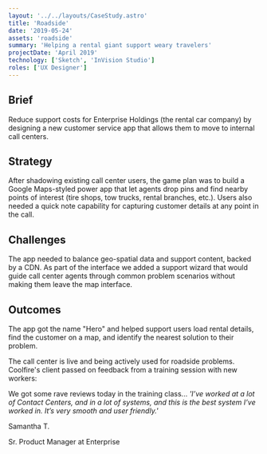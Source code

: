 ```yaml
---
layout: '../../layouts/CaseStudy.astro'
title: 'Roadside'
date: '2019-05-24'
assets: 'roadside'
summary: 'Helping a rental giant support weary travelers'
projectDate: 'April 2019'
technology: ['Sketch', 'InVision Studio']
roles: ['UX Designer']
---
```


## Brief

Reduce support costs for Enterprise Holdings (the rental car company) by designing a new customer service app that allows them to move to internal call centers.

## Strategy

After shadowing existing call center users, the game plan was to build a Google Maps-styled power app that let agents drop pins and find nearby points of interest (tire shops, tow trucks, rental branches, etc.). Users also needed a quick note capability for capturing customer details at any point in the call.

## Challenges

The app needed to balance geo-spatial data and support content, backed by a CDN. As part of the interface we added a support wizard that would guide call center agents through common problem scenarios without making them leave the map interface.

## Outcomes

The app got the name "Hero" and helped support users load rental details, find the customer on a map, and identify the nearest solution to their problem.

The call center is live and being actively used for roadside problems. Coolfire's client passed on feedback from a training session with new workers:

<div class="quote">
  <p>We got some rave reviews today in the training class... <em>'I’ve worked at a lot of Contact Centers, and in a lot of systems, and this is the best system I’ve worked in. It’s very smooth and user friendly.'</em></p>
  <p>Samantha T.</p>
  <p>Sr. Product Manager at Enterprise</p>
</div>
